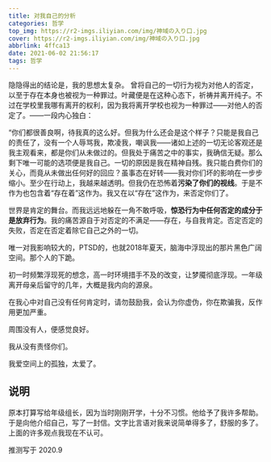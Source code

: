 ```yaml
---
title: 对我自己的分析
categories: 哲学
top_img: https://r2-imgs.iliyian.com/img/神域の入り口.jpg
cover: https://r2-imgs.iliyian.com/img/神域の入り口.jpg
abbrlink: 4ffca13
date: 2021-06-02 21:56:17
tags: 哲学
---
```


隐隐得出的结论是，我的思想太复杂。
曾将自己的一切行为视为对他人的否定，以至于存在本身也被视为一种罪过。叶藏便是在这种心态下，祈祷并离开纯子。不过在学校里我哪有离开的权利，因为我将离开学校也视为一种罪过——对他人的否定了。——一段内心独白：

“你们都很善良啊，待我真的这么好。但我为什么还会是这个样子？只能是我自己的责任了，没有一个人辱骂我，欺凌我，嘲讽我——诸如上述的一切无论客观还是我主观看来，都是你们从未做过的。但我处于痛苦之中的事实，我确信无疑。那么剩下唯一可能的选项便是我自己。一切的原因是我在精神自残。我只能白费你们的关心，而竟从未做出任何好的回应？虽事态在好转——我对你们坏的影响在一步步缩小。至少在行动上，我越来越透明。但我仍在恐怖着**污染了你们的视线**。于是不作为也包含着“存在着”这作为。我又在以“存在”这作为，来否定你们了。

世界是肯定的舞台。而我远远地躲在一角不敢呼吸，**惊恐行为中任何否定的成分于是放弃行为**。我的痛苦源自于对否定的不满足——存在，与自我肯定。否定否定的失败，否定在否定着除它自己之外的一切。

唯一对我影响较大的，PTSD的，也就2018年夏天，脑海中浮现出的那片黑色广阔空间。那个人的下跪。

初一时频繁浮现死的想念，高一时环境措手不及的改变，让梦魇彻底浮现。一年级离开母亲后留守的几年，大概是我内向的源泉。

在我心中对自己没有任何肯定时，请勿鼓励我，会认为你虚伪，你在欺骗我，反作用更加严重。

周围没有人，便感觉良好。

我从没有责怪你们。

我爱空间上的孤独，太爱了。

说明
---
原本打算写给年级组长，因为当时刚刚开学，十分不习惯。他给予了我许多帮助。于是向他介绍自己，写了一封信。文字比言语对我来说简单得多了，舒服的多了。上面的许多观点我现在不认可。

推测写于 2020.9
